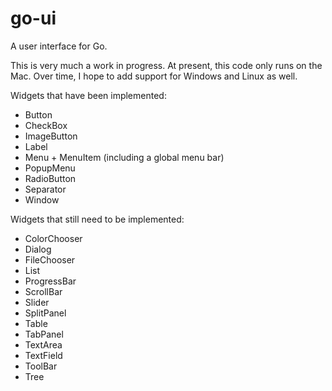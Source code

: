 # go-ui
A user interface for Go.

This is very much a work in progress. At present, this code only runs on the Mac. Over time, I
hope to add support for Windows and Linux as well.

Widgets that have been implemented:

- Button
- CheckBox
- ImageButton
- Label
- Menu + MenuItem (including a global menu bar)
- PopupMenu
- RadioButton
- Separator
- Window

Widgets that still need to be implemented:

- ColorChooser
- Dialog
- FileChooser
- List
- ProgressBar
- ScrollBar
- Slider
- SplitPanel
- Table
- TabPanel
- TextArea
- TextField
- ToolBar
- Tree
